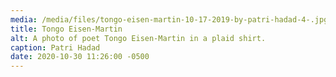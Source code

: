 ```yaml
---
media: /media/files/tongo-eisen-martin-10-17-2019-by-patri-hadad-4-.jpg
title: Tongo Eisen-Martin
alt: A photo of poet Tongo Eisen-Martin in a plaid shirt.
caption: Patri Hadad
date: 2020-10-30 11:26:00 -0500
---
```

